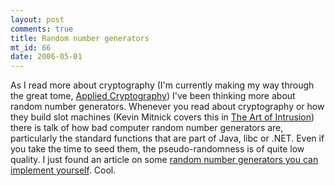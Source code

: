 ```yaml
--- 
layout: post
comments: true
title: Random number generators
mt_id: 66
date: 2006-05-01
---
```

As I read more about cryptography (I'm currently making my way through the great tome, [Applied Cryptography](http://www.amazon.com/gp/product/0471117099/sr=8-1/qid=1145849010/ref=pd_bbs_1/102-6924799-8398511?%5Fencoding=UTF8)) I've been thinking more about random number generators.  Whenever you read about cryptography or how they build slot machines (Kevin Mitnick covers this in [The Art of Intrusion](http://www.amazon.com/gp/product/0764569597/sr=8-1/qid=1145849136/ref=pd_bbs_1/102-6924799-8398511?%5Fencoding=UTF8)) there is talk of how bad computer random number generators are, particularly the standard functions that are part of Java, libc or .NET.  Even if you take the time to seed them, the pseudo-randomness is of quite low quality.  I just found an article on some [random number generators you can implement yourself](http://www.qbrundage.com/michaelb/pubs/essays/random_number_generation).  Cool.
